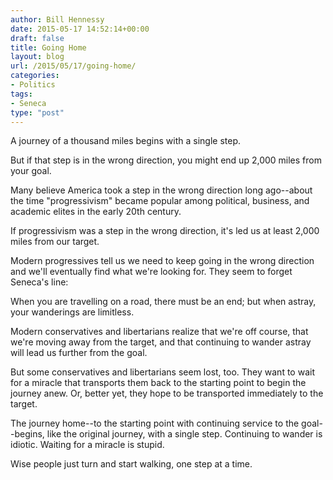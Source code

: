 ```yaml
---
author: Bill Hennessy
date: 2015-05-17 14:52:14+00:00
draft: false
title: Going Home
layout: blog
url: /2015/05/17/going-home/
categories:
- Politics
tags:
- Seneca
type: "post"
---
```


A journey of a thousand miles begins with a single step.

But if that step is in the wrong direction, you might end up 2,000 miles from your goal.

Many believe America took a step in the wrong direction long ago--about the time "progressivism" became popular among political, business, and academic elites in the early 20th century.

If progressivism was a step in the wrong direction, it's led us at least 2,000 miles from our target.

Modern progressives tell us we need to keep going in the wrong direction and we'll eventually find what we're looking for. They seem to forget Seneca's line:



> 
  When you are travelling on a road, there must be an end; but when astray, your wanderings are limitless.




Modern conservatives and libertarians realize that we're off course, that we're moving away from the target, and that continuing to wander astray will lead us further from the goal.

But some conservatives and libertarians seem lost, too. They want to wait for a miracle that transports them back to the starting point to begin the journey anew. Or, better yet, they hope to be transported immediately to the target.

The journey home--to the starting point with continuing service to the goal--begins, like the original journey, with a single step. Continuing to wander is idiotic. Waiting for a miracle is stupid.

Wise people just turn and start walking, one step at a time.
